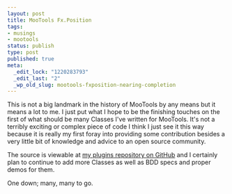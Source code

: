 ```yaml
--- 
layout: post
title: MooTools Fx.Position
tags: 
- musings
- mootools
status: publish
type: post
published: true
meta: 
  _edit_lock: "1220283793"
  _edit_last: "2"
  _wp_old_slug: mootools-fxposition-nearing-completion
---
```

This is not a big landmark in the history of MooTools by any means but it means a lot to me. I just put what I hope to be the finishing touches on the first of what should be many Classes I've written for MooTools. It's not a terribly exciting or complex piece of code I think I just see it this way because it is really my first foray into providing some contribution besides a very little bit of knowledge and advice to an open source community.

The source is viewable at <a href="http://github.com/bryanjswift/mootools-plugins/tree/master" title="bryanjswift's mootools-plugins">my plugins repository on GitHub</a> and I certainly plan to continue to add more Classes as well as BDD specs and proper demos for them.

One down; many, many to go.
